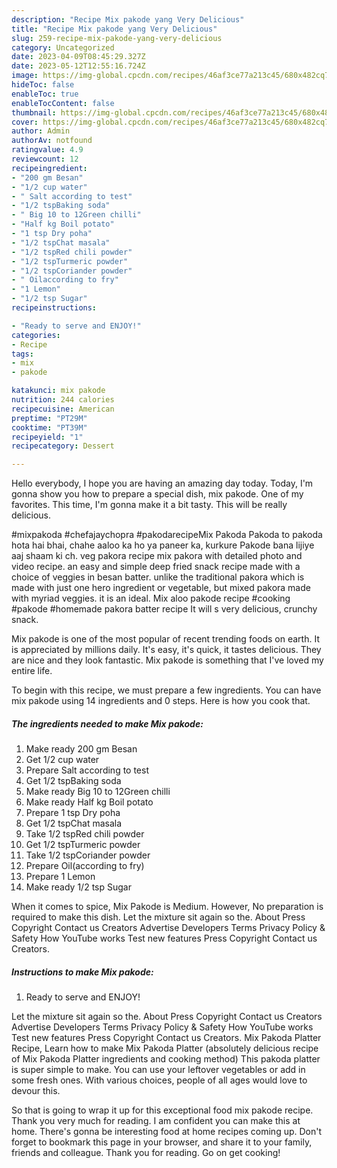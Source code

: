 ```yaml
---
description: "Recipe Mix pakode yang Very Delicious"
title: "Recipe Mix pakode yang Very Delicious"
slug: 259-recipe-mix-pakode-yang-very-delicious
category: Uncategorized
date: 2023-04-09T08:45:29.327Z
date: 2023-05-12T12:55:16.724Z
image: https://img-global.cpcdn.com/recipes/46af3ce77a213c45/680x482cq70/mix-pakode-recipe-main-photo.jpg
hideToc: false
enableToc: true
enableTocContent: false
thumbnail: https://img-global.cpcdn.com/recipes/46af3ce77a213c45/680x482cq70/mix-pakode-recipe-main-photo.jpg
cover: https://img-global.cpcdn.com/recipes/46af3ce77a213c45/680x482cq70/mix-pakode-recipe-main-photo.jpg
author: Admin
authorAv: notfound
ratingvalue: 4.9
reviewcount: 12
recipeingredient:
- "200 gm Besan"
- "1/2 cup water"
- " Salt according to test"
- "1/2 tspBaking soda"
- " Big 10 to 12Green chilli"
- "Half kg Boil potato"
- "1 tsp Dry poha"
- "1/2 tspChat masala"
- "1/2 tspRed chili powder"
- "1/2 tspTurmeric powder"
- "1/2 tspCoriander powder"
- " Oilaccording to fry"
- "1 Lemon"
- "1/2 tsp Sugar"
recipeinstructions:

- "Ready to serve and ENJOY!"
categories:
- Recipe
tags:
- mix
- pakode

katakunci: mix pakode 
nutrition: 244 calories
recipecuisine: American
preptime: "PT29M"
cooktime: "PT39M"
recipeyield: "1"
recipecategory: Dessert

---
```



Hello everybody, I hope you are having an amazing day today. Today, I'm gonna show you how to prepare a special dish, mix pakode. One of my favorites. This time, I'm gonna make it a bit tasty. This will be really delicious.

#mixpakoda #chefajaychopra #pakodarecipeMix Pakoda Pakoda to pakoda hota hai bhai, chahe aaloo ka ho ya paneer ka, kurkure Pakode bana lijiye aaj shaam ki ch. veg pakora recipe mix pakora with detailed photo and video recipe. an easy and simple deep fried snack recipe made with a choice of veggies in besan batter. unlike the traditional pakora which is made with just one hero ingredient or vegetable, but mixed pakora made with myriad veggies. it is an ideal. Mix aloo pakode recipe #cooking #pakode #homemade pakora batter recipe It will s very delicious, crunchy snack.

Mix pakode is one of the most popular of recent trending foods on earth. It is appreciated by millions daily. It's easy, it's quick, it tastes delicious. They are nice and they look fantastic. Mix pakode is something that I've loved my entire life.


To begin with this recipe, we must prepare a few ingredients. You can have mix pakode using 14 ingredients and 0 steps. Here is how you cook that.

<!--inarticleads1-->

##### The ingredients needed to make Mix pakode:

1. Make ready 200 gm Besan
1. Get 1/2 cup water
1. Prepare  Salt according to test
1. Get 1/2 tspBaking soda
1. Make ready  Big 10 to 12Green chilli
1. Make ready Half kg Boil potato
1. Prepare 1 tsp Dry poha
1. Get 1/2 tspChat masala
1. Take 1/2 tspRed chili powder
1. Get 1/2 tspTurmeric powder
1. Take 1/2 tspCoriander powder
1. Prepare  Oil(according to fry)
1. Prepare 1 Lemon
1. Make ready 1/2 tsp Sugar


When it comes to spice, Mix Pakode is Medium. However, No preparation is required to make this dish. Let the mixture sit again so the. About Press Copyright Contact us Creators Advertise Developers Terms Privacy Policy &amp; Safety How YouTube works Test new features Press Copyright Contact us Creators. 

<!--inarticleads2-->

##### Instructions to make Mix pakode:


1. Ready to serve and ENJOY!

Let the mixture sit again so the. About Press Copyright Contact us Creators Advertise Developers Terms Privacy Policy &amp; Safety How YouTube works Test new features Press Copyright Contact us Creators. Mix Pakoda Platter Recipe, Learn how to make Mix Pakoda Platter (absolutely delicious recipe of Mix Pakoda Platter ingredients and cooking method) This pakoda platter is super simple to make. You can use your leftover vegetables or add in some fresh ones. With various choices, people of all ages would love to devour this. 

So that is going to wrap it up for this exceptional food mix pakode recipe. Thank you very much for reading. I am confident you can make this at home. There's gonna be interesting food at home recipes coming up. Don't forget to bookmark this page in your browser, and share it to your family, friends and colleague. Thank you for reading. Go on get cooking!
